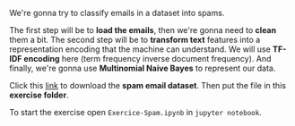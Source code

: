 We're gonna try to classify emails in a dataset into spams.

The first step will be to **load the emails**, then we're gonna need to **clean** them a bit.
The second step will be to **transform text** features into a representation encoding that the machine can understand.
We will use **TF-IDF encoding** here (term frequency inverse document frequency).
And finally, we're gonna use **Multinomial Naive Bayes** to represent our data.

Click this [link](https://wagon-public-datasets.s3.amazonaws.com/Data-Challenges_ML-Day02-Ex03_emails-dataset.pickle) to download the **spam email dataset**. Then put the file in this **exercise folder**.

To start the exercise open `Exercice-Spam.ipynb` in `jupyter notebook`.

